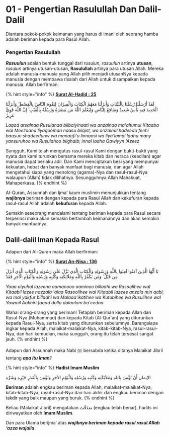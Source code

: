 # 01 - Pengertian Rasulullah Dan Dalil-Dalil

Diantara pokok-pokok keimanan yang harus di imani oleh seorang hamba adalah beriman kepada para Rasul Allah.

### Pengertian Rasulullah

_**Rasuulun**_ adalah bentuk tunggal dari _rusulun_, _rasuulun_ artinya **utusan**, _rusulun_ artinya utusan-utusan, **Rasulullah** artinya para utusan Allah. Mereka adalah manusia-manusia yang Allah pilih menjadi utusanNya kepada manusia dengan membawa risalah dari Allah untuk disampaikan kepada manusia. Allah berfirman:

{% hint style="info" %}
****[**Surat Al-Hadid : 25**](https://appngaji.com/al-hadid/ayat-25/)****

لَقَدْ أَرْسَلْنَا رُسُلَنَا بِالْبَيِّنَاتِ وَأَنزَلْنَا مَعَهُمُ الْكِتَابَ وَالْمِيزَانَ لِيَقُومَ النَّاسُ بِالْقِسْطِ ۖ وَأَنزَلْنَا الْحَدِيدَ فِيهِ بَأْسٌ شَدِيدٌ وَمَنَافِعُ لِلنَّاسِ وَلِيَعْلَمَ اللَّهُ مَن يَنصُرُهُ وَرُسُلَهُ بِالْغَيْبِ ۚ إِنَّ اللَّهَ قَوِيٌّ عَزِيزٌ

_Laqad arsalnaa Rusulanaa bilbaiyinaati wa anzalnaa ma'ahumul Kitaaba wal Meezaana liyaqooman naasu bilqist, wa anzalnal hadeeda feehi baasun shadeedunw wa manaafi'u linnaasi wa liya'lamal laahu many yansuruhoo wa Rusulahoo bilghaib; innal laaha Qawiyyn 'Azeez_

Sungguh, Kami telah mengutus rasul-rasul Kami dengan bukti-bukti yang nyata dan kami turunkan bersama mereka kitab dan neraca (keadilan) agar manusia dapat berlaku adil. Dan Kami menciptakan besi yang mempunyai kekuatan, hebat dan banyak manfaat bagi manusia, dan agar Allah mengetahui siapa yang menolong (agama)-Nya dan rasul-rasul-Nya walaupun (Allah) tidak dilihatnya. Sesungguhnya Allah Mahakuat, Mahaperkasa.
{% endhint %}

Al-Quran, Assunnah dan Ijma’ kaum muslimin menunjukkan tentang **wajibnya** beriman dengan kepada para Rasul Allah dan kekufuran kepada rasul-rasul Allah adalah **kekufuran** kepada Allah.

Semakin seseorang mendalami tentang beriman kepada para Rasul secara terperinci maka akan semakin bertambah keimanannya dan akan semakin banyak manfaatnya.&#x20;

## Dalil-dalil Iman Kepada Rasul

Adapun dari Al-Quran maka Allah berfirman:

{% hint style="info" %}
****[**Surat An-Nisa : 136**](https://appngaji.com/an-nisa/ayat-136/)****

يَا أَيُّهَا الَّذِينَ آمَنُوا آمِنُوا بِاللَّهِ وَرَسُولِهِ وَالْكِتَابِ الَّذِي نَزَّلَ عَلَىٰ رَسُولِهِ وَالْكِتَابِ الَّذِي أَنزَلَ مِن قَبْلُ ۚ وَمَن يَكْفُرْ بِاللَّهِ وَمَلَائِكَتِهِ وَكُتُبِهِ وَرُسُلِهِ وَالْيَوْمِ الْآخِرِ فَقَدْ

_Yaaa aiyuhal lazeena aamanooo aaminoo billaahi wa Rasoolihee wal Kitaabil lazee nazzala 'alaa Rasoolihee wal Kitaabil lazeee anzala min qabl; wa mai yakfur billaahi wa Malaaa'ikatihee wa Kutubihee wa Rusulihee wal Yawmil Aakhiri faqad dalla dalaalam ba'eedaa_

Wahai orang-orang yang beriman! Tetaplah beriman kepada Allah dan Rasul-Nya (Muhammad) dan kepada Kitab (Al-Qur'an) yang diturunkan kepada Rasul-Nya, serta kitab yang diturunkan sebelumnya. Barangsiapa ingkar kepada Allah, malaikat-malaikat-Nya, kitab-kitab-Nya, rasul-rasul-Nya, dan hari kemudian, maka sungguh, orang itu telah tersesat sangat jauh.
{% endhint %}

Adapun dari Assunnah maka Nabi ﷺ bersabda ketika ditanya Malaikat Jibril tentang _**apa itu Iman**_?

{% hint style="info" %}
**Hadist Imam Muslim**

الإيمان أَنْ تُؤْمِنَ بِاللهِ وَمَلاَئِكَتِهِ وَكُتُبِهِ وَرُسُلِهِ وَالْيَوْمِ الآخِرِ وَتُؤْمِنَ بِالْقَدَرِ خَيْرِهِ وَشَرِّهِ

**Beriman** adalah engkau beriman kepada Allah, malaikat-malaikat-Nya, kitab-kitab-Nya, rasul-rasul-Nya dan hari akhir dan engkau beriman dengan takdir yang baik maupun yang buruk.
{% endhint %}

Beliau (Malaikat Jibril) mengatakan صَدَقْتَ (engkau telah benar), hadits ini diriwayatkan oleh **Imam Muslim**.

Dan para Ulama berijma’ atas _**wajibnya beriman kepada rasul rasul Allah ‘azza wajalla**_.
